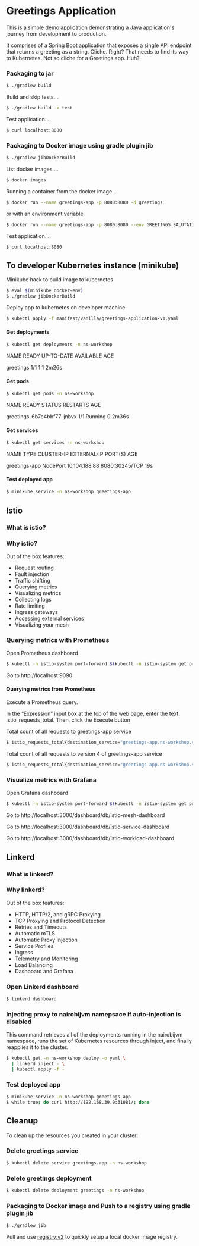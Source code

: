 # Greetings Application

This is a simple demo application demonstrating a Java application's journey from development to production. 

It comprises of a Spring Boot application that exposes a single API endpoint that returns a greeting as a string. Cliche. Right? That needs to find its way to Kubernetes. Not so cliche for a Greetings app. Huh?

### Packaging to jar

```bash
$ ./gradlew build
```

Build and skip tests...

```bash
$ ./gradlew build -x test
```

Test application....
```bash
$ curl localhost:8080
```

### Packaging to Docker image using gradle plugin jib

```bash
$ ./gradlew jibDockerBuild
```

List docker images....
```bash
$ docker images
```

Running a container from the docker image....
```bash
$ docker run --name greetings-app -p 8080:8080 -d greetings
```

or with an environment variable

```bash
$ docker run --name greetings-app -p 8080:8080 --env GREETINGS_SALUTATION=Niaje! -d greetings
```

Test application....
```bash
$ curl localhost:8080
```

## To developer Kubernetes instance (minikube)

Minikube hack to build image to kubernetes 
```bash
$ eval $(minikube docker-env)
$ ./gradlew jibDockerBuild
```

Deploy app to kubernetes on developer machine
```bash
$ kubectl apply -f manifest/vanilla/greetings-application-v1.yaml
```

#### Get deployments
```bash
$ kubectl get deployments -n ns-workshop
```
NAME        READY   UP-TO-DATE   AVAILABLE   AGE

greetings   1/1     1            1           2m26s


#### Get pods
```bash
$ kubectl get pods -n ns-workshop
```
NAME                         READY   STATUS    RESTARTS   AGE

greetings-6b7c4bbf77-jnbvx   1/1     Running   0          2m36s

#### Get services
```bash
$ kubectl get services -n ns-workshop
```
NAME            TYPE       CLUSTER-IP      EXTERNAL-IP   PORT(S)          AGE

greetings-app   NodePort   10.104.188.88   <none>        8080:30245/TCP   19s

#### Test deployed app
```bash
$ minikube service -n ns-workshop greetings-app
```

## Istio

### What is istio?

### Why istio?
Out of the box features:
* Request routing
* Fault injection
* Traffic shifting
* Querying metrics
* Visualizing metrics
* Collecting logs
* Rate limiting
* Ingress gateways
* Accessing external services
* Visualizing your mesh

### Querying metrics with Prometheus
Open Prometheus dashboard
```bash
$ kubectl -n istio-system port-forward $(kubectl -n istio-system get pod -l app=prometheus -o jsonpath='{.items[0].metadata.name}') 9090:9090 &
```
Go to  http://localhost:9090

#### Querying metrics from Prometheus
Execute a Prometheus query.

In the “Expression” input box at the top of the web page, enter the text: istio_requests_total. Then, click the Execute button

Total count of all requests to greetings-app service
```bash
$ istio_requests_total{destination_service="greetings-app.ns-workshop.svc.cluster.local"}
```

Total count of all requests to version 4 of greetings-app service
```bash
$ istio_requests_total{destination_service="greetings-app.ns-workshop.svc.cluster.local", destination_version="v3"}
```

### Visualize metrics with Grafana
Open Grafana dashboard
```bash
$ kubectl -n istio-system port-forward $(kubectl -n istio-system get pod -l app=grafana -o jsonpath='{.items[0].metadata.name}') 3000:3000 &
```
Go to http://localhost:3000/dashboard/db/istio-mesh-dashboard

Go to http://localhost:3000/dashboard/db/istio-service-dashboard

Go to http://localhost:3000/dashboard/db/istio-workload-dashboard


## Linkerd

### What is linkerd?

### Why linkerd?
Out of the box features:
* HTTP, HTTP/2, and gRPC Proxying
* TCP Proxying and Protocol Detection
*  Retries and Timeouts
*  Automatic mTLS
*  Automatic Proxy Injection
*  Service Profiles
*  Ingress
*  Telemetry and Monitoring
*  Load Balancing
*  Dashboard and Grafana


### Open Linkerd dashboard
```bash
$ linkerd dashboard
```

### Injecting proxy to nairobijvm namepsace if auto-injection is disabled
This command retrieves all of the deployments running in the nairobijvm namespace, runs the set of Kubernetes resources through inject, and finally reapplies it to the cluster.
```bash
$ kubectl get -n ns-workshop deploy -o yaml \
  | linkerd inject - \
  | kubectl apply -f -
```

### Test deployed app
```bash
$ minikube service -n ns-workshop greetings-app
$ while true; do curl http://192.168.39.9:31081/; done
```

## Cleanup
To clean up the resources you created in your cluster:

### Delete greetings service
```bash
$ kubectl delete service greetings-app -n ns-workshop
```

### Delete greetings deployment
```bash
$ kubectl delete deployment greetings -n ns-workshop
```

### Packaging to Docker image and Push to a registry using gradle plugin jib

```bash
$ ./gradlew jib
```
Pull and use [registry:v2](https://hub.docker.com/_/registry) to quickly setup a local docker image registry.